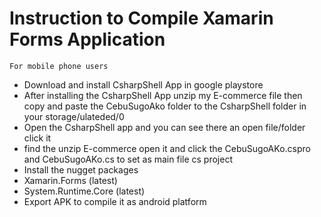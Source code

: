 # Instruction to Compile Xamarin Forms Application

`For mobile phone users`

- Download and install CsharpShell App in google playstore
- After installing the CsharpShell App unzip my E-commerce file then copy and paste the CebuSugoAko folder to the CsharpShell folder in your storage/ulateded/0
- Open the CsharpShell app and you can see there an open file/folder click it
- find the unzip E-commerce open it and click the CebuSugoAKo.cspro and CebuSugoAKo.cs to set as main file cs project
- Install the nugget packages 
- Xamarin.Forms (latest)
- System.Runtime.Core (latest)
- Export APK to compile it as android platform
